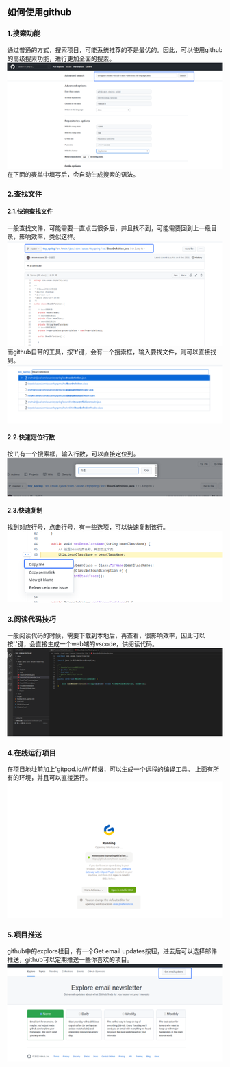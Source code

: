 ## 如何使用github
### 1.搜索功能
通过普通的方式，搜索项目，可能系统推荐的不是最优的。因此，可以使用github的高级搜索功能，进行更加全面的搜索。
![img.png](img.png)
在下面的表单中填写后，会自动生成搜索的语法。
### 2.查找文件
#### 2.1.快速查找文件
一般查找文件，可能需要一直点击很多层，并且找不到，可能需要回到上一级目录，影响效率，类似这样。
![img_1.png](img_1.png)
而github自带的工具，按't'键，会有一个搜索框，输入要找文件，则可以直接找到。
![img_2.png](img_2.png)
#### 2.2.快速定位行数
按'l',有一个搜索框，输入行数，可以直接定位到。
![img_3.png](img_3.png)
#### 2.3.快速复制
找到对应行号，点击行号，有一些选项，可以快速复制该行。
![img_4.png](img_4.png)
### 3.阅读代码技巧
一般阅读代码的时候，需要下载到本地后，再查看，很影响效率，因此可以按'.'键，会直接生成一个web端的vscode，供阅读代码。
![img_5.png](img_5.png)
### 4.在线运行项目
在项目地址前加上'gitpod.io/#/'前缀，可以生成一个远程的编译工具。
上面有所有的环境，并且可以直接运行。
![img_6.png](img_6.png)
### 5.项目推送
github中的explore栏目，有一个Get email updates按钮，进去后可以选择邮件推送，github可以定期推送一些你喜欢的项目。
![img_7.png](img_7.png)